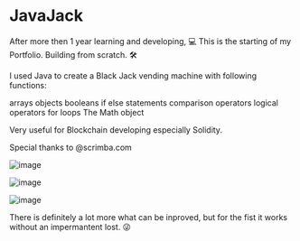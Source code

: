 # JavaJack

After more then 1 year learning and developing, 💻
This is the starting of my Portfolio. 
Building from scratch. 🛠

I used Java to create a Black Jack vending machine with following functions:

arrays
objects
booleans
if else statements
comparison operators
logical operators
for loops
The Math object
 
 
 Very useful for Blockchain developing especially Solidity.
 
 
 Special thanks to @scrimba.com


![image](https://user-images.githubusercontent.com/67169135/144704042-db17fa0c-3408-48f7-a740-c893d6a26254.png)


![image](https://user-images.githubusercontent.com/67169135/144704096-8b951c2a-0684-455d-a986-fd6b4e4e8c16.png)


![image](https://user-images.githubusercontent.com/67169135/144704118-2c8fb871-bbc4-429f-a4c9-0320036c05a3.png)


There is definitely a lot more what can be inproved, but for the fist it works without an impermantent lost. 😜
